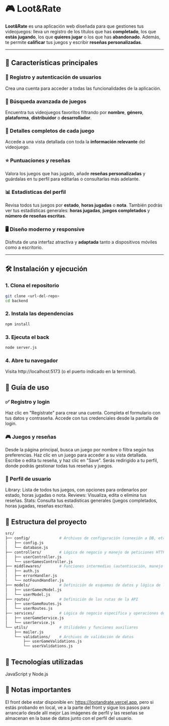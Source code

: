 # 🎮 Loot&Rate

**Loot&Rate** es una aplicación web diseñada para que gestiones tus videojuegos: lleva un registro de los títulos que has **completado**, los que **estás jugando**, los que **quieres jugar** o los que has **abandonado**. Además, te permite **calificar** tus juegos y escribir **reseñas personalizadas**.

---

## 🚀 Características principales

### 🔐 Registro y autenticación de usuarios
Crea una cuenta para acceder a todas las funcionalidades de la aplicación.

### 🔎 Búsqueda avanzada de juegos
Encuentra tus videojuegos favoritos filtrando por **nombre**, **género**, **plataforma**, **distribuidor** o **desarrollador**.

### 📄 Detalles completos de cada juego
Accede a una vista detallada con toda la **información relevante** del videojuego.

### ⭐ Puntuaciones y reseñas
Valora los juegos que has jugado, añade **reseñas personalizadas** y guárdalas en tu perfil para editarlas o consultarlas más adelante.

### 📊 Estadísticas del perfil
Revisa todos tus juegos por **estado**, **horas jugadas** o **nota**. También podrás ver tus estadísticas generales: **horas jugadas**, **juegos completados** y **número de reseñas escritas**.

### 🖥️ Diseño moderno y responsive
Disfruta de una interfaz atractiva y **adaptada** tanto a dispositivos móviles como a escritorio.

---

## 🛠 Instalación y ejecución

### 1. Clona el repositorio
```bash
git clone <url-del-repo>
cd backend
```

### 2. Instala las dependencias
```bash
npm install
```
### 3. Ejecuta el back

```bash
node server.js
```
### 4. Abre tu navegador
Visita http://localhost:5173 (o el puerto indicado en la terminal).

## 🧭 Guía de uso

### ✅ Registro y login

Haz clic en "Regístrate" para crear una cuenta.
Completa el formulario con tus datos y contraseña.
Accede con tus credenciales desde la pantalla de login.

### 🎮 Juegos y reseñas

Desde la página principal, busca un juego por nombre o filtra según tus preferencias.
Haz clic en un juego para acceder a su vista detallada.
Escribe o edita tu reseña, y haz clic en "Save".
Serás redirigido a tu perfil, donde podrás gestionar todas tus reseñas y juegos.

### 👤 Perfil de usuario

Library: Lista de todos tus juegos, con opciones para ordenarlos por estado, horas jugadas o nota.
Reviews: Visualiza, edita o elimina tus reseñas.
Stats: Consulta tus estadísticas generales (juegos completados, horas jugadas, reseñas escritas).

## 📁 Estructura del proyecto
```bash
src/
├── config/             # Archivos de configuración (conexión a DB, etc.)
│   ├── config.js
│   └── database.js
├── controllers/        # Lógica de negocio y manejo de peticiones HTTP
│   ├── userController.js
│   └── userGamesController.js
├── middlewares/        # Funciones intermedias (autenticación, manejo de errores)
│   ├── auth.js
│   ├── errorHandler.js
│   └── notFoundHandler.js
├── models/             # Definición de esquemas de datos y lógica de la base de datos
│   ├── userGamesModel.js
│   └── userModel.js
├── routes/             # Definición de las rutas de la API
│   ├── userGameRoutes.js
│   └── userRoutes.js
├── services/           # Lógica de negocio específica y operaciones de datos
│   ├── userGameService.js
│   └── userService.js
└── utils/              # Utilidades y funciones auxiliares
    ├── mailer.js
    └── validations/    # Archivos de validación de datos
        ├── userGameValidations.js
        └── userValidations.js
```
## 🧰 Tecnologías utilizadas

JavaScript y Node.js

## 🔗 Notas importantes

El front debe estar disponible en: https://lootandrate.vercel.app, pero si estás probando en local, ve a la parte del front y sigue los pasos para arrancarlo desde allí mejor
Las imágenes de perfil y las reseñas se almacenan en la base de datos junto con el perfil del usuario.
